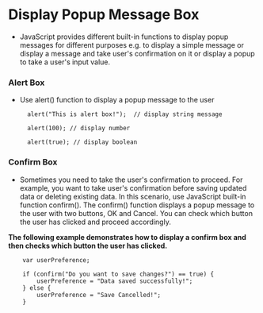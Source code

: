 # Display Popup Message Box

* JavaScript provides different built-in functions to display popup messages for different purposes e.g. to display a simple message or display a message and take user's confirmation on it or display a popup to take a user's input value.


### Alert Box
* Use alert() function to display a popup message to the user

        alert("This is alert box!");  // display string message

        alert(100); // display number 

        alert(true); // display boolean

### Confirm Box
* Sometimes you need to take the user's confirmation to proceed. For example, you want to take user's confirmation before saving updated data or deleting existing data. In this scenario, use JavaScript built-in function confirm(). The confirm() function displays a popup message to the user with two buttons, OK and Cancel. You can check which button the user has clicked and proceed accordingly.

**The following example demonstrates how to display a confirm box and then checks which button the user has clicked.**

        var userPreference;

        if (confirm("Do you want to save changes?") == true) {
            userPreference = "Data saved successfully!";
        } else {
            userPreference = "Save Cancelled!";
        }